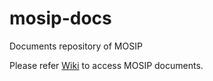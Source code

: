 # mosip-docs
Documents repository of MOSIP

Please refer [Wiki](https://github.com/mosip/mosip-docs.git) to access MOSIP documents.